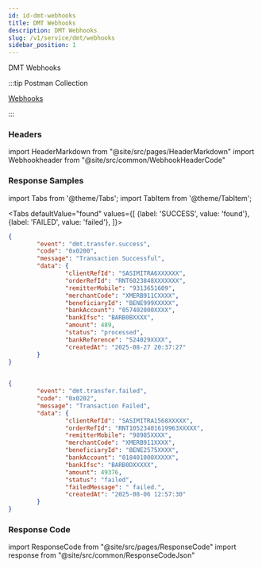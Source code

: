 ```yaml
---
id: id-dmt-webhooks
title: DMT Webhooks
description: DMT Webhooks
slug: /v1/service/dmt/webhooks
sidebar_position: 1
---
```


DMT Webhooks

:::tip Postman Collection

<a href="https://www.google.com" target="_blank">Webhooks</a>

:::

### Headers

import HeaderMarkdown from "@site/src/pages/HeaderMarkdown"
import Webhookheader from "@site/src/common/WebhookHeaderCode"

<HeaderMarkdown data={Webhookheader}/>

### Response Samples

import Tabs from '@theme/Tabs';
import TabItem from '@theme/TabItem';

<Tabs
    defaultValue="found"
    values={[
        {label: 'SUCCESS', value: 'found'},
        {label: 'FAILED', value: 'failed'},
    ]}>

<TabItem value="found">

```json
{
        "event": "dmt.transfer.success",
        "code": "0x0200",
        "message": "Transaction Successful",
        "data": {
                "clientRefId": "SASIMITRA6XXXXXX",
                "orderRefId": "RNT6023848XXXXXXX",
                "remitterMobile": "9313651609",
                "merchantCode": "XMERB911CXXXX",
                "beneficiaryId": "BENE999XXXXX",
                "bankAccount": "057402000XXXX",
                "bankIfsc": "BARB0BXXXX",
                "amount": 489,
                "status": "processed",
                "bankReference": "524029XXXX",
                "createdAt": "2025-08-27 20:37:27"
        }
}
  
```

</TabItem>


<TabItem value="failed">

```json
{
        "event": "dmt.transfer.failed",
        "code": "0x0202",
        "message": "Transaction Failed",
        "data": {
                "clientRefId": "SASIMITRA1568XXXXX",
                "orderRefId": "RNT10523401619963XXXXX",
                "remitterMobile": "98985XXXX",
                "merchantCode": "XMERB911XXXX",
                "beneficiaryId": "BENE2575XXXX",
                "bankAccount": "018401000XXXXX",
                "bankIfsc": "BARB0DXXXXX",
                "amount": 49376,
                "status": "failed",
                "failedMessage": " failed.",
                "createdAt": "2025-08-06 12:57:30"
        }
}
```

</TabItem>
</Tabs>

### Response Code

import ResponseCode from "@site/src/pages/ResponseCode"
import response from "@site/src/common/ResponseCodeJson"

<ResponseCode data={response}/>